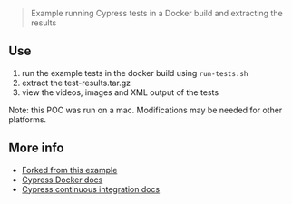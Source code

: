 
> Example running Cypress tests in a Docker build and extracting the results

## Use

1. run the example tests in the docker build using `run-tests.sh`
2. extract the test-results.tar.gz
3. view the videos, images and XML output of the tests

Note: this POC was run on a mac. Modifications may be needed for other platforms. 

## More info
- [Forked from this example](https://github.com/cypress-io/cypress-example-docker-compose)
- [Cypress Docker docs](https://on.cypress.io/docker)
- [Cypress continuous integration docs](https://on.cypress.io/ci)
